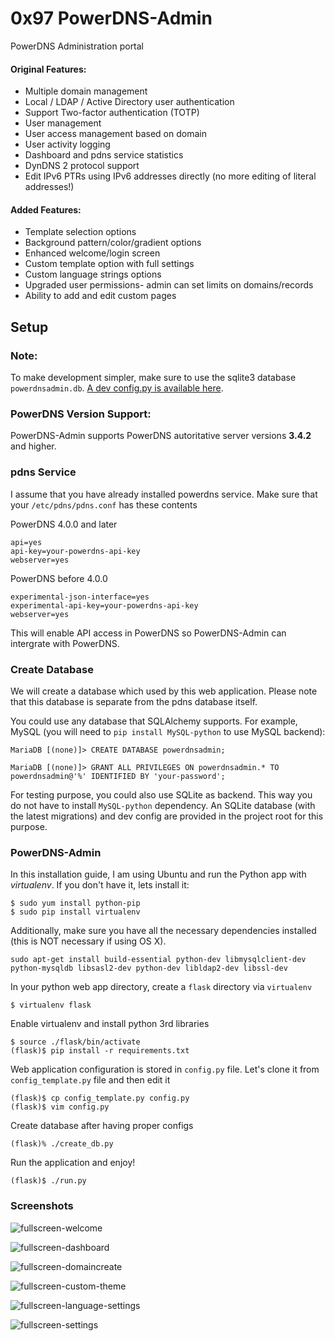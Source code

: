 # 0x97 PowerDNS-Admin
PowerDNS Administration portal


#### Original Features:
- Multiple domain management
- Local / LDAP / Active Directory user authentication
- Support Two-factor authentication (TOTP)
- User management
- User access management based on domain
- User activity logging
- Dashboard and pdns service statistics
- DynDNS 2 protocol support
- Edit IPv6 PTRs using IPv6 addresses directly (no more editing of literal addresses!)
 
#### Added Features:
 - Template selection options
 - Background pattern/color/gradient options
 - Enhanced welcome/login screen
 - Custom template option with full settings
 - Custom language strings options
 - Upgraded user permissions- admin can set limits on domains/records
 - Ability to add and edit custom pages

## Setup

### Note:
To make development simpler, make sure to use the sqlite3 database `powerdnsadmin.db`. [A dev config.py is available here](https://git.omicroninteractive.com/0x97/powerdns-admin/snippets/4).

### PowerDNS Version Support:
PowerDNS-Admin supports PowerDNS autoritative server versions **3.4.2** and higher. 

### pdns Service
I assume that you have already installed powerdns service. Make sure that your `/etc/pdns/pdns.conf` has these contents

PowerDNS 4.0.0 and later
```
api=yes
api-key=your-powerdns-api-key
webserver=yes
```

PowerDNS before 4.0.0
```
experimental-json-interface=yes
experimental-api-key=your-powerdns-api-key
webserver=yes
```

This will enable API access in PowerDNS so PowerDNS-Admin can intergrate with PowerDNS.

### Create Database
We will create a database which used by this web application. Please note that this database is separate from the pdns database itself.

You could use any database that SQLAlchemy supports. For example, MySQL (you will need to `pip install MySQL-python` to use MySQL backend):
```
MariaDB [(none)]> CREATE DATABASE powerdnsadmin;

MariaDB [(none)]> GRANT ALL PRIVILEGES ON powerdnsadmin.* TO powerdnsadmin@'%' IDENTIFIED BY 'your-password';
```
For testing purpose, you could also use SQLite as backend. This way you do not have to install `MySQL-python` dependency. 
An SQLite database (with the latest migrations) and dev config are provided in the project root for this purpose.


### PowerDNS-Admin

In this installation guide, I am using Ubuntu and run the Python app with *virtualenv*. If you don't have it, lets install it:
```
$ sudo yum install python-pip
$ sudo pip install virtualenv
```

Additionally, make sure you have all the necessary dependencies installed (this is NOT necessary if using OS X).
```
sudo apt-get install build-essential python-dev libmysqlclient-dev python-mysqldb libsasl2-dev python-dev libldap2-dev libssl-dev
```

In your python web app directory, create a `flask` directory via `virtualenv`
```
$ virtualenv flask
```

Enable virtualenv and install python 3rd libraries
```
$ source ./flask/bin/activate
(flask)$ pip install -r requirements.txt
```

Web application configuration is stored in `config.py` file. Let's clone it from `config_template.py` file and then edit it
```
(flask)$ cp config_template.py config.py 
(flask)$ vim config.py
```

Create database after having proper configs
```
(flask)% ./create_db.py
```


Run the application and enjoy!
```
(flask)$ ./run.py
```

### Screenshots
![fullscreen-welcome](/uploads/88a350024cb5cd48257c9b623ae138dd/fullscreen-welcome.png)

![fullscreen-dashboard](/uploads/bd93ecb603c2a3e937fd39ca2e6673ca/fullscreen-dashboard.png)

![fullscreen-domaincreate](/uploads/3c2009e6f5d5ddb761726de3a5d81e31/fullscreen-domaincreate.png)

![fullscreen-custom-theme](/uploads/2b61017196dafa8609989c6ec04cf4fb/fullscreen-custom-theme.png)

![fullscreen-language-settings](/uploads/3069d929712f20ec8016ee299d498aa2/fullscreen-language-settings.png)

![fullscreen-settings](/uploads/e7a2e47a7cb74dc8bba27a1ddab3e2ac/fullscreen-settings.png)